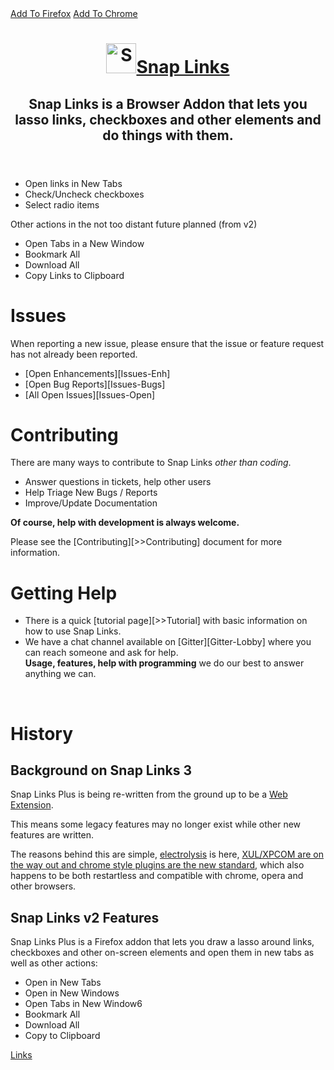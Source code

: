 <style>
.markdown-section header {
	padding-bottom: 5px;
	margin-top:     0 !important;
}

.markdown-section header > h1 {
	margin: 0px !important;
}
.markdown-section header > h1 > a {
	font-family:     'Chivo', 'Helvetica Neue', Helvetica, Arial, serif;
	font-size:       48px;
	font-weight:     900;
	color:           #303030;
	letter-spacing:  -3px;
	vertical-align:  middle;
	text-decoration: none;
}
.markdown-section header > h1 img {
	margin-right:   5px;
	vertical-align: sub;
}

.markdown-section header > h2, header > h2 a {
	margin:         0px !important;
	padding:        0px !important;
	font-size:      24px;
	font-weight:    normal;
	line-height:    1.3;
	color:          #808080;
	letter-spacing: -1px;
}
</style>


<div style="visibility: hidden; height: 0px width: 0px; position:  absolute; top: -150px;">

# About

</div>

<section id="downloads">
    <a href="https://addons.mozilla.org/en-US/firefox/addon/snaplinksplus/" id="install-firefox" class="button"><span>Add To Firefox</span></a>
    <a href="https://chrome.google.com/webstore/detail/snap-links/ikglmligndmabebhnicldebpekldnabm" id="install-chrome" class="button"><span>Add To Chrome</span></a>
    <!--<a href="https://github.com/cpriest/SnapLinksPlus" id="view-on-github" class="button"><span>View on GitHub</span></a>-->
</section>

<header>
    <h1><a href="/SnapLinksPlus/"><img alt="Snap Links 3" height="48px" width="48px" src="images/SnapLinksLogo.png"></a><a href="/SnapLinksPlus/">Snap Links</a></h1>
    <h2>Snap Links is a Browser Addon that lets you lasso links, checkboxes and other elements and do things with them.</h2>
</header>

* Open links in New Tabs
* Check/Uncheck checkboxes
* Select radio items

Other actions in the not too distant future planned (from v2)

* Open Tabs in a New Window
* Bookmark All
* Download All
* Copy Links to Clipboard

# Issues

When reporting a new issue, please ensure that the issue or feature request has not already been reported.

* [Open Enhancements][Issues-Enh]
* [Open Bug Reports][Issues-Bugs]
* [All Open Issues][Issues-Open]


# Contributing

There are many ways to contribute to Snap Links _other than coding_.
* Answer questions in tickets, help other users
* Help Triage New Bugs / Reports
* Improve/Update Documentation

**Of course, help with development is always welcome.**

Please see the [Contributing][>>Contributing] document for more information.

# Getting Help

* There is a quick [tutorial page][>>Tutorial] with basic information on how to use Snap Links.
* We have a chat channel available on [Gitter][Gitter-Lobby] where you can reach someone and ask for help.
<br>**Usage, features, help with programming** we do our best to answer anything we can.

&nbsp;


# History

## Background on Snap Links 3

Snap Links Plus is being re-written from the ground up to be a [Web Extension](https://developer.mozilla.org/en-US/Add-ons/WebExtensions).

This means some legacy features may no longer exist while other new features are written.

The reasons behind this are simple, [electrolysis](https://wiki.mozilla.org/Electrolysis) is here, [XUL/XPCOM are on the way out and chrome style plugins are the new standard](https://blog.mozilla.org/addons/2015/08/21/the-future-of-developing-firefox-add-ons/), which also happens to be both restartless and compatible with chrome, opera and other browsers.

## Snap Links v2 Features

Snap Links Plus is a Firefox addon that lets you draw a lasso around links, checkboxes and other on-screen elements and open them in new tabs as  well as other actions:

* Open in New Tabs
* Open in New Windows
* Open Tabs in New Window6
* Bookmark All
* Download All
* Copy to Clipboard

[Links](Links.md ':include')
